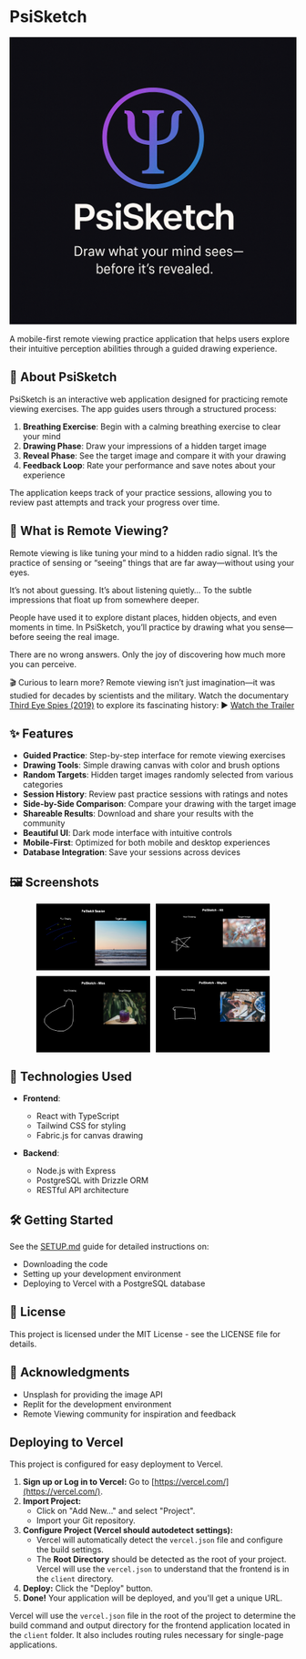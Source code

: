 # PsiSketch

![PsiSketch Logo](attached_assets/psisketch.png)

A mobile-first remote viewing practice application that helps users explore their intuitive perception abilities through a guided drawing experience.

## 🔮 About PsiSketch

PsiSketch is an interactive web application designed for practicing remote viewing exercises. The app guides users through a structured process:

1. **Breathing Exercise**: Begin with a calming breathing exercise to clear your mind
2. **Drawing Phase**: Draw your impressions of a hidden target image
3. **Reveal Phase**: See the target image and compare it with your drawing
4. **Feedback Loop**: Rate your performance and save notes about your experience

The application keeps track of your practice sessions, allowing you to review past attempts and track your progress over time.

## 🌠 What is Remote Viewing?

Remote viewing is like tuning your mind to a hidden radio signal.
It’s the practice of sensing or “seeing” things that are far away—without using your eyes.

It’s not about guessing.
It’s about listening quietly…
To the subtle impressions that float up from somewhere deeper.

People have used it to explore distant places, hidden objects, and even moments in time.
In PsiSketch, you’ll practice by drawing what you sense—before seeing the real image.

There are no wrong answers.
Only the joy of discovering how much more you can perceive.

🎬 Curious to learn more?
Remote viewing isn’t just imagination—it was studied for decades by scientists and the military.
Watch the documentary [Third Eye Spies (2019)](https://www.imdb.com/title/tt5112424/) to explore its fascinating history:
▶️ [Watch the Trailer](https://youtu.be/iBokQomPr_g?si=1ViGrbPa6cNqUBf-)

## ✨ Features

- **Guided Practice**: Step-by-step interface for remote viewing exercises
- **Drawing Tools**: Simple drawing canvas with color and brush options
- **Random Targets**: Hidden target images randomly selected from various categories
- **Session History**: Review past practice sessions with ratings and notes
- **Side-by-Side Comparison**: Compare your drawing with the target image
- **Shareable Results**: Download and share your results with the community
- **Beautiful UI**: Dark mode interface with intuitive controls
- **Mobile-First**: Optimized for both mobile and desktop experiences
- **Database Integration**: Save your sessions across devices

## 🖼️ Screenshots

<div style="display: flex; flex-wrap: wrap; gap: 10px; justify-content: center;">
  <img src="attached_assets/psisketch_screenshots/psisketch-session_ocean.png" width="200" />
  <img src="attached_assets/psisketch_screenshots/psisketch-session_leaves.png" width="200" />
  <img src="attached_assets/psisketch_screenshots/psisketch-session_drink.png" width="200" />
  <img src="attached_assets/psisketch_screenshots/psisketch-session_desk.png" width="200" />
</div>


## 🚀 Technologies Used

- **Frontend**:
  - React with TypeScript
  - Tailwind CSS for styling
  - Fabric.js for canvas drawing

- **Backend**:
  - Node.js with Express
  - PostgreSQL with Drizzle ORM
  - RESTful API architecture

## 🛠️ Getting Started

See the [SETUP.md](SETUP.md) guide for detailed instructions on:
- Downloading the code
- Setting up your development environment
- Deploying to Vercel with a PostgreSQL database

## 📝 License

This project is licensed under the MIT License - see the LICENSE file for details.

## 🙏 Acknowledgments

- Unsplash for providing the image API
- Replit for the development environment
- Remote Viewing community for inspiration and feedback

## Deploying to Vercel

This project is configured for easy deployment to Vercel.

1.  **Sign up or Log in to Vercel:** Go to [https://vercel.com/](https://vercel.com/).
2.  **Import Project:**
    *   Click on "Add New..." and select "Project".
    *   Import your Git repository.
3.  **Configure Project (Vercel should autodetect settings):**
    *   Vercel will automatically detect the `vercel.json` file and configure the build settings.
    *   The **Root Directory** should be detected as the root of your project. Vercel will use the `vercel.json` to understand that the frontend is in the `client` directory.
4.  **Deploy:** Click the "Deploy" button.
5.  **Done!** Your application will be deployed, and you'll get a unique URL.

Vercel will use the `vercel.json` file in the root of the project to determine the build command and output directory for the frontend application located in the `client` folder. It also includes routing rules necessary for single-page applications.
